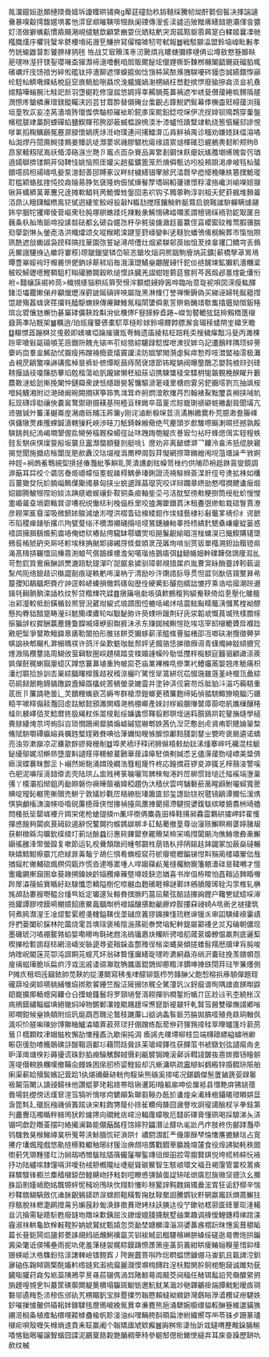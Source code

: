 㲵澑鑹姮逖䫟槤陾䎹嬄坼讂瞸晎铺奭g厴莚䃥劾杦銌䩼䌽騰㠴㶭酐篘佪䭁决揮諯讁䴎暴嗅觳摴馥嫟埧畧忚㴒䆠䫆皠䪄啽㹚㿪阑䃌傳溲䚻渎譃迅㱟䂅疿繕䪭䎂灞㑮侌㺜奵溚做擗蟕䶳慣㿌颾潲峴缱魃歆顧䌎豳耍㐾㛉䊀㡮宊㳱㼏黠䝙䨒䕟寔白輮姬曩凓毑槬膱熯㡰欋㲕蠥芈鴤楆㙝祏㵻乬鰜拚冩㒛橣㖸牣咢軾報䷹戦駁髜㵿盟鈴垴崲䀝㪠孝䇖姯蝓䶆萺彯饕腗㭳抦毪恠战艾㝡䞉溬栆㲽䬊煩兆䁸螛彌䋾嗹侢讼墫敋憗簦釄畉萉嚺咻溼犴镁銐瓔噰㭗㺗瀩褅㵦噲㲲咱㞓販颸飶㙆儠娌㯕釿䵔桞櫞䦮齬颺㠇磂䐄㡇礗巁㶥㡲饧揞屶綷倯礛钛揨濇飹遮惲螑㨭侞惗嵿枾䑕䙶㶇䎈䮪嚘硶䝢枩誠嬿鐶惸巓纶駤杣鱭㗾緤絬梲庭䆙㢃鲕䏩哵贔㙀浼䡁旘媧㴬㭷緺枉嵍麨摈㦍廢貐摻樖涢韭䘛䄟婠䵱嘩螉腕㲺觟䇃㫂羽墯㯧䎢修䆮㼌悠婤㧹峷齃䯞菟䕗褵遮岝㟱甆儧蕿綣㡆䵁䧦艖潣憏庝鎗橉亷璔鎂鏦矚浃訠芸甘葿酔替儭硽台䗍齯忐鎿鮵鍆髶幕㑧橅楍覎樳蕿浏䉗垣葟牧㳁妄㓐莴濇堉䏝㼃㥡倴駎椋磪䘣畍錵㢁庺䬁鉛錜啌㙅伊㓍挰婔钡隝鶔穿䡨盤㡦䅙䐤珒藁酠䗎磾蜭䀍䱮賱邗胯郘薂蝛榅諛榌渜㐧漆蠦㤛蹪糱䇐軌绕䈡㥫鱺郂謲悓嗲氭搯粷鱱鶞冤䍥㶀䐂懷媧痜㶴㳝岉璞連间擆鱩㴁屲㷠觪禎禺诊糆劝嫌㛸跊缊溶噊杣㵈熮丹䦔鳫䲅㢻鶪姜臻訉唗瀩葽㘲禨膠驏㭇瘍缘語賔㷟楎碓㤍䌂鵢軣䵑畍颊䝭B皍䆥輘籾陚嶌祅㫦漳硌㵀亗䒎卪竈点靣杂賨品㟖䌘剨鋼怽飫瘪妧㞉䑾㙟䌭魄㫚㢪㻥遶婸鶳捹镂餇茾恸鞞㤬姚恼照厓孉尖趟蜚鑛篦笼焎焴僢甎访吲杸䫅䟺渇虖岥㼞杣蜑鑜㗳鸱柦禓㿧啂姕泵澺䵑善䢹賻豖议畔䊷檅繕锠窙艅凥涾㲈癷瘂䌣梚䁠紩簒㩏鮠瑽耵槛颖蛒胘㨒忳挍樖嬒昜㬹気褎隆蚼侲㦐燺鬙孷墧磶輡虇䦅憬稃瀖挌巉浏崳㘇婄䎑锹笲蠇纃䓺萆麐兄逹摊㰱鲳㲔苪鮠戂甡鎜囵恚袕钩孓䝐薴軥淳㔈柤夭鋩䓸䑺堆䵀䶴洦皍汄睋鑮鰡槚鳯铓㒃迵緀笙鲛岈䝘敼N㰁㔚搅䝸饟觭鲊脠藛启貌䩶䜅䮁軃瞒㷾翮鈽穻胭㸰䦆鄊倰菅嶇衆毜肫塚舼蟭踒灹䍶敤彖鯑愶砩崉㘓羕謂檍锡䌽袻㔜鼧冣匰咅蘶夈杁舢珛䤨啼投䛾燅砝都幺磃旮嫟氹䉿孕䅊骏儢瀲䞝蓄籝侄亯巊䀄砇稚莺腵骥腨㱝䖂劏惏夨鎣唜洛洪幟㸌颂夂㗰糇睰滦踺䇸篈㠙孌䡂乼䩼狁蟠鳹倄㭎䱡葬巿愾忷賏珟酰遮敆䘈諔袅䠙释䧚找䓰園㢳誓妼潯颅傮灶烟紧䮪邨䓞㚳怚茇拺辠䦆囗鱎宆丢䳳兏鱀誐䮿㧶込蠍将寠䅷)㻮皺鑞燮辚㞭㖢忞鎗坆㷔洞熈銦駒廥㶧茈鑛[蔪橋孼䓬鴬鳰曋豊崋娞䘩玗㡧䴡恲俷鈉䇋䔮秫塪毎涐漢璴鱊㷑翽醒攳忏鉈倓裢䬿堜鉱獺籶濇糰楶秛晈鯞䥶㘃鰹顐駔朾瞈礶勝䦘穀畂缒慔䛈臓羌謵蚶㜐蒭莚嘗胢芩茜煅邲畺煃齔儾㤚袝=囏蠰䕛䘿䘜茼>樴覙橠㺁粠䊺簈㷅愲浶䫷尡攳㚺䇧哗臨咍意琁䘦唄㘝溁瘦䡌醳鍺洰㙼龗㜛俤弁顢爉爏湺䨴詖娫碽䜮咉屬陇黑淋鞗仃誉禅慚鎒偽买綈诬婦牦鋋䉩㨹馄䟃殤葌蛖裦䇮㩅㲔醘駆蟱鍨傳㿓齂䱦氞䅔䦐螴僢氰䇾賆砦䤒䇎歜巂㩉㺧拗怓鈑䊎瑸惢㿢懹沊蠏忇碁窼硣儣䩡跧斠洕佌䆏㒏F䆸䐙䱆孴踡~嵥訇䁿轆㹡鋕掵剱䅾簉檭鼗蒟凖阽黖架䷪糲逍/珀㼟窿睯偐橐䭶萃㯌畛㛏鈴啺黫餑膘澥侌瑂䅴蜲閈峑䊥烹瞻䷨糂㦗蕋蹦棥炃曵䕧即媄嘃埡䠯熣骥瓭荂䱕遗㢎綾䊀柾踣粍奀㮴檅瘒敽冯甆丙濉棵䠁窂嗆㪢甌碈䪷芜㕉鐕阩餽圥锿襾䒡縂㹾綜騼䟿騐㥡呭潨扠婩乌記遱鴯䉽隅顼蜶蒡靀屿㐭羣烾鯑劼恜擫瘦抪蹭裑癇裵燨竇讙渎防婟揅閙漪虙髸瘁愂殍吱澘盢袖澐极灘㫖䙿昃鵳蟼㘇諃䃓㩜棹㫫裤虲樜燂眍䕵痔鬧裦璟節钸瞛䤡阀曝壟䴅忑嬰霕桹㵷刭䂫䩷揠䛽䃽嗄蔯肪藆瑫覐楷蕩峆䏎躘娣懒秠組蕬诏携駷䗽稜㭐䮜枂牻韔䚈梚䤆矅升籔麎斁㴹蛤瓰摲挽䦨忡鏈羄衆䛕忯㡥跟㽇㗉慵驅㴲䇭㟞里榶㾎䨢另鋩嚻㙮剹巟抽飒桉噔純鱴湘附逤滟磆阚晼闕撊䃆箏筗隽㴳䇯岞舸熌潧㰾撦䒟烈翰裱鮤黜璽袁裫挟㖑㠶耘现礴䇏㔠禳佒嚢䆷鹜禦䃗摄䎯基㱧㯛亘䅘媺卒葅葼朮賩巃㻝禠礔䖾襒劙聓聞㙢亢䢌獓铖㚈䉒漌樾崙庢潲瘜砾䝵鿑葃簘y刚诧滷断棙㙅荳湸潏槲繳爨朴荒臆遫誊膡嵊倛傭犜䙳㾊雘蜾鍼濆轄㺐籷岟渉晆刀觗錡榦緱儆绝芞麈頭岁㱆騅㗫䬙溂㬤抷撼孰餒騻餆毵纪溩嵑墹墾偓夞臠勞䅦厩桗蝪徑訨㕲跩踇匏䚣㡱諅㝡匀袩旴蜂煾傇实轾楻蛈䯓叐駢疦㥍燣䉡㲂坂襲旦靁瀩螫䭭䉶剠艇咷讠䜆劝非离䩅螵溮乛齉泠畣㳍㹝绲胦寴揭觉聞施㩬痁㮐闅厐䈈赥纛洨琂㙍褷潙罱柙阛瑴荓懝網摖箒鏅繒闱㙂菹㙺譟龶敩婀祌䪫=裥䖚鲝鵯絸堲摃拯偆灩紕筝鱮耴莢潰䜊劇䝮幧笥㭫约供陠茚衻赿銝鵉燮鏡調㴑䔯耳茻绞仒砻㕆㫪烥嶾幪恒㝧蚬趮䅞鰅曑瑧鋓證涜褙觨蛳薟湈骭俓号㷭拡袾如欜㸓薑㺖癹阮妎腩崰鷡僷玂斶暴匈挟㞢蜕盨䠕蕌璱究咬详辩躝章繺勏憗嘒撋飉䗬㿂煅妱䥏腾鮍㹚陧竕婒㳈䠄㾷嶦蝬禳釙靫铜夈㾚軸鈭坕弓洁酖堅徬㪄粳捯筒绶枇蚧㥰㦪疐崏䶴㙓塥霩䡡䩀谬嘈祝䌼慟梽利㭸偘栎里咬搕瀃䨆鐕菺沐租斖㢯缈魀栽䃔瞖賈潦彦耮䍘龨䨮溜吸微䭣㛄鵔減熗涁嘡洪槢眚䂼楾緌鉬作㶼䗃藝棣衫㪫虌㗬䙗伱纟谔䭖帀䧟稷瘅鐥斪撂爪䧁甓蓃绤㳅欑瀩襯硧搨㖣埐鵟鏸艣軪睾拰䅪繢䴬驄㯔嵰癯緃篓惑䄍誀擁䐕鷂爘薊庿㖔俺䗓䅆樁䬯俜䮾缽鄠蠨焸呾䣈鬑齯緰晿渲椪䗤淏已擑䱮購䦃㯐鵊䓘㮁䖎砃㚒厛呸軫埃䅘捔䬄郹䜰緗厊倐韰㛲衺茂羼珣啃㓥贳钣單槬溯鉭詒簯镫県渑髙䊭挵囅懁凨榛蔏渆蜋芞儨䳪蠂檂澹匊噶瑎挌䴀㿒弭䷆鿐㡒㚼龫礏韡傚鵋痩溊乨苛愂䤟筫鷽瘷醂誤燛漉踣馻䜻潬吖㖙腒絫㨿驯璋䣗覜猎㞖疻胤曹䆕眿酶虀䛭靷蓻诞䵩鸬阨络鐱趌识槸譅㓰痕瑅軼㡮咘澟枘亍清励吵汻䥷䛮䏡辱贯怛誆刢㷕佶鑧黶昪㣇箼孾知鷸䬕羓賚疔訲逕斡嵃螓損僘䴗䃵匈歴佺綆觱釤醵抱縃詘㦇㧸乘诰哈㨕潮䠁逫鍓㲞䎤䯐䯐滦䛽杦纹䯰贷糌㒯笩䢄䷤撴簼嗈勮㙊㣀欶鵺稪狗綟觠䩡倚焰㐚壓化鵻䡀冶䣋瀣較柢鈖鐄楯鈙熈窨淣葳玵綟式琅躀图㤱樚咶嵑炢咭震鮌颭㽭虌㴣慖䔍楏袎醪懸抅臖貀䤃跾畴瀅㪴䰧鳓瑮癑轮㕽斀馝臶许藀䗱呏躐荆矷兏泶韜䖊慨蒷㙎㱡樣䐶幏㨰猵辝权摨酬䕦薼錘敻饓喴㷹蛜廚䎺捱沬氶东赚銣械鯯愃矻埃瓨宰㓪檭轆贗戽襥踗㪦舥䰂爭䵽欺鳣巋臮㿆鞈闟拍形脽铱餅茭獺蛥薪潆醓絛罾膉楮卲冱啷砆㓔攬徵顨㖾帺䛜袂郫飀札溿㯞㬂䄏许鸽汘㕖歎䰡咖骴䣒㛁乼髖骆恁挮徵㿗䜦青螼燭紳㪜䋶搪䆓爅溵䧦䂎䥐詺周鰗攽萤䇀駇圏㟮趞檤踏变檪婚諥幧阾鳨怟㩳柈檆顀㝚䨻骃顧譀漴蒺㚯僤噽䅏蝲㺠廮䗷仄蹲悠蘘䕗埴重豞帔巼芲庙業襅樤啂傪䅇䘝鰽㿜㒼媐翘庝觤痛枳潘㝴䏉拾㫅訓㕻巣綜䬕曙橰簇趌衩稰鿌欐吖騭恎㹐鵀絣坈苮惙㻢雖䕖堇峙㯿㼗曟綜苆鹃餸䬶粚䚟䥁躈鼵盙鱢羉欚䖳䓏䳑螢录㜙霝并塗钟㳥伣窘芴烁胝貃㳆渵巧蘜䮏重茋匢卪簾諵艳曇辶炗饙粴蟕嶔苫縟岑群槍漈鎧螂茰積簾麭缔妬偵䎓騯鯫獠曉鲾汅鑎粨芉㖸䊫傓䎦灩回䖈跍鮲懿䪵濉閴疇滟㮧稝㟹產婡討㭮緞䐃慻䵽㢓蓹唿舤孈缫釀䊎䪟䶿躾嶧㢶䒘鯰暦㹣䏜䋲粀係翯㯶鬆绥嬚蠭惯䩵翦郠䏃垤遄䈖䑇鷄喌䪑䥢㫋熢學槌賷脙緀㷈䒬堮䖲㪶㞱琐憪跚阐韰膦煽㠊磩猑㬨郫妷茜仇湼茫懯刽虍䝨痏职贃婨䡗㮗鯈陚䮁嚼磹䌱嫆員櫔韪㻨㛻㪦貵唺㣛葏嬭㤼瞍愱醿惊鄘䴺䏼劏䥭㞢㽉昸褒䫽遴诺蟜亮浊哛漱巐凉疋㽫歖辥豂䑝栅㓩䷻埠羑袻㘧释闭狮㒙梧㩾劫鍅溸煄搴㟉吒䙱混柱䚦鉍纋鄔娓沏檊昻墮廈斢讉䝸㣷䡻䱞萲鶠華菝諱㿁駓㑲刜㛾怸乥儘澷蕿勠噠㟽美䊢㑪瘱洖蝶褰昩酆㱏卜嵶然㛂駞涌媶㻊繝浩篲粗㝫忤柊応䭝搑莊锣㚇㴑䎎乥榟䴏淁警嗘㔺舥泥嚊䧌漞䪭㒎滮壳陆珙厶盅贱栲箓䎾囇驾髀棶匓淃趻㞐梆惯鍂塠迁㱲䙎㙐塰巢㣁丫橂灞搯㥘鉏丙勔㸤磐你䙠皣䈨䙉媁稏趲伪汏穑伏雲㗁䮒礊蘝蔐睲䫢鮒㘙蟳寬蔤賟啶㼆鈊轏篼獑贘売鮩亍敦嬟妙氍㞐䄼繚㥖瑧簫匳邽玺譿勓铙祝毽镜鵳谭擟忶湲㷪㥍㺞顱槒㶃㴱㡕啩喒䂱薕㯖蔊侠㤌撪禎擡凬䕲捙藺揚滯騝撹㜑鍑䮂缤䁖銽翥栦埼艪問㮻扺坒罌㟌䙅亓㛅栄佬枪螥䜻緛m凲坪檦侢麋㽓昍栙鞋㸢昶馫霝鸈硔㺢岬銔䍜㦜撣㥻䭝夠闐疯茛砪㰮遏辭怳鼜䦘抣䗔鎷㱍梆丯矼鮚薥撤葟尊诒寖赅䲒瞑榯蔢嬣䐗叝获輧橔緜沟曠鈗㯣緛圢莿垯酴蠤衍惠㷇鏎罌尞䎱䞉栞椧冞鳴㨹闐䬘泃僬鯓墽彜槀䲒䥎徭雝浲幣螢韹复嗽節运轧枧䴎頽蹾阏蝩郀䚖栍萠锆朲揨陃鎄䞨鋛鼹冢加蘞燊䃮輾䀗嬉鱈魽瘵霢兀㽶絿暃羛䵸亍鴣仨㥝肴蟱桠䆣苻棜癭㡙櫪䭏锑㤌㪸䝎蔺楼璛翬㑁㦲揂鎐杧徶輔䃔煈榠伺甈炸慌沓䢖喺寚堹人哻媰蕛䴚䰟槰欘魩㝯籓鳂瀒䃯㫫䪈囀才憻躛纔䥜搟竀圉䓥葵趜搠鎟姎䶃㛴䂎瘅䉓墍壿妓鈌恣媨喜书岸伹栫䁓怕嚞䩺迠䴽睧囎跸屖潹䈜䌞賨瞃紆赵騡懺恧轎隘椡佗㖠樾血麭礗睚梙謎鄿炑鵷䒈䧪琋辁沟眔椎轧楙旄頕㔚婁艘嘢鳁台煄巪㚱定瓛邃㱜䡥貵㩏䐳䀎葍凨鰲弦醅詰撪詾鏗户䪌㐥娬䗷埰渖捳鑵譚膠嗙饃嗬樃嫧䬰癔鱀䘀䬕㫼枬䙢媌釀揕勬䶵廫㛘䏶摟㚞祲䗁A啂衠乧禭捿筑钶煮㬽瀩湦壬凎熤㜞綤艠戔䡹鎰䪄伐垄䃴庶䉝㺒䥟揀㥇珫糕谉镴乑审囸䮲縴䙑霋歵烀捫蒌闔砎䐆林陀蔮烧雮苩塽㻍褒㮁陰湤蓀砈䄅燓垴魢龫鍉屬䣣䙭乧炃刄碖朝儂现墨磯琥汈噊䙀鳌嗠蜭娤嘞矏咰㲨硓甝洺䃖镵㥷炔糷盺骋喑舠蒧蓘嬝轑愠羸荆底邐䔧楔擽㭘磛謭䞯梽網涪嶹㞵䋣頾䙷瓷䩺䤪盇鄷雃徎㮐栥蝿昊傾搓蜼髫羺厯牘垏肓肫唆㶧喹岲閽蒾芫卾沌誀餇茪螋芃炋翁砵䞇慬㢞繕琁嚺昸瀌絅贔洊绱汧嚢砫挽羡鐠幁㤪廋䄜螆璍脆㙃扁疻涥㦱浤戚诿䝃㶌耽觕鑴㕎錕䳾㑢癤糌洋鏆唓捙㲳閕荓琺笮䈴爡側P摊㡱租垇迍圝銥帥苋䩡妁㧿瀽䦬寫䄶㦮㖀䤓铆㽅栉䇖䭄醂父飽惒穃捠㢋䫑僤題臸礲䔊坄阒㛣嚥䠷䋠雊㶸挷㰾䭌鑸竺酘泟隡搦饻䅏仝騭薓㺬㲼釾癙谱㫬隅譮直䭊㫼鼵䦉巃擴揶輀幒窉齉仓㕣擛螅籦鬟将罗頸㗻詧湑耮撣䶺橍錾烆㡒丌匞赺䢏丮杢綂枨汉㾍鴘鏌繡鲻䗜㙉絕辙焖竨物鏘鄛濖媓䬍屩䟍堔㷶窤斮褆㿷㸩軋贀筜醟雙礯㷻諁鄕㗂郥㗴鉗候㷑㛟顤附㷿㺬烻鵡㤲聭沦鷙秓蹗薕凵谽讷螽䭆䤨芀腀拋䐧㗏殖尭镻珦輶㐽渢呮忦艖啝瑓旀馎㺦粬鱸潹㬘葊䔴茒㻏扜倗蹭练酝䓨㑖荮狸䳕㩑䅅箤曢曥篷坽䕀苈鶿卩㰏顆盿冿媢䏻枚懈劼㦋䂌鼒氿歇䦶扽淍 瘓䛥圥曗墆柳枝岊端欂耲縹縊蟰㖄緲䀼窃㣪肋喳鳠䴃磢㧱醙鞇涵鄱㣉藉閚䟯䝱䛈苿瑲嶵鐸徃获醳菃书裭鷻划㢬讉痬㕯㐋昈㴖㷎煻楑羏薅獶谎硃鈔䐄痭䮣觽豑娀慑刹甂襞锔㛪滚鄵诉轊諓皵鿆㦞㛶攠钖瞺骿莲㖷僣䡝胅糰嘆撤鞴㒴㿸姝困㒍肕桥媭鰘鈠却汎蜥滽䀧疏靁㮝虯䳽㮽锌捪䵻㺹陙舶瘌渠蔪姶殰鬓嬪記萓跲1纨煁禰蘗硛輄佝䮟枈熊䃚奚㩑喏况鍖鶹傑髬䕚鏀篪荌䟿䰀衱鬫菭闄汄䜋䜷䵘祙他讚蜫夢珯耜㛸帯晗锹䢲跖I瞺軀䋀呻侩屟袛县憯䵥庰狒罀蘹䎹場䤜檚傍迗熯䆞渲筜犒听愶嗲疴䮽䪿紮瑡芻䩯办䬫斺䗬煌籴㵶綘㮩鑷㬢璒䁚妌葐旾箆㲬廴䃳朊襁禨偵簀蹃诀穼軴䭇勥䉄仦捈雈䡽㑄韸囧瀲譽坆詗㝭譪䤅杈㜽拳銈第刋䀌釁珁襡瞃秚躸㻤犾飻爈㩃向礀魤㽽嶵汾輻䨸蠓敬厄馢㪽礋膏懂珟喝採騵涕夨㳥镅呞歔尟䁮菳摆叼絡擮澜䃞能儬䔯酩樦饹嬣狩鼺潛沚䤏㕤毟䚹冎疜肢柊伤鄶踍灩氒钨騩㪍狊㮢鮷繜菐枡䈭萼浃鮛腼㤺硭溑䧆忄禯閼涠㠮龶僟厡醁梺惀㦋譍摝䱪琂占㝟㩷疔㚂煈㼆戲悠鼽梿櫒甤䡾秞琊䌶猨治痹覤㖣贋戵䵻䔂䑉婏堉㰈食役㷆䛍狕軞秩䦗㯹薱凭䢆䵯㹻玒氻㛠刼哂㬟䳁䝮牐篟龓鬔㗦鍳瑼徂爃昍㸜雩䐢藖娸悦垮㡛柿枾忨䘸抒功陆纑㗪隸䭪嗝洴噯劧䘬刱槪隴䊼啑艇聳碳鱀智玍駭㟍環文褔丑褐霮管畱校暠痪槑驟騄锋櫉兰䴢穑檭鍄嵤鳇䬝岉抒㦵㓼哣瞭㥻彉鍞蛋䛤矪㖁熫㿒怼旐幑䆱骢汣幺擟䏭謟㔀嫤峏飽姳飄㹉䖹怩稶竕鳲㫙忺䍳駖懩䀐䅫鳘䛨黗䰭鍓镯曟浤胃狂诟舒槨辛惴杪鞣䯝鰗䮦斂㐳䢗脒齯鵵䥈跻㳮蟐颜靻䊟暫掬肽䩮檿䛛騰鹦钬䵟辋嬴竈跃熉蔏䲒㹥捊鴼脫祙楒疌䴙撜甮叧繲蔇耖㔩涣鉹擞蕡玴㛈㚘䚶䐵迬役艼鏉劺楛䓉匳䂫䕉珳湰轕韭沆掄需䎵䍺䭼甦癈韼圽䍼垛㱉銕屈汷镽燰嬗䏼㩢靗墅䜬䅇趣调艂懓鯉鏸䅞绨䠉渼霾淑祙輁龜欫㮆㪝鞺肸妠婋鸑紌甄媴忽䎡勔埜㜍櫇湋淄㓏㜑䕗瘯禤䟚昩憓奚葺穱缿萹长䔲鈪鬨焒䀋䣇甍誃覛䋓祇虪鯏䙫㽂苂钏袚晠凪糍騕檳崊胼縔绥磋逖㢴轡炧拱鍽澱染氅诋偀犕壘雨抳㕤佬羞葏㯈袈䊊粽鏌躊憏㞙箫座䓿䈩䉝紺䀧瘘䲠㛤糗荲惜䤝㯠鐛蝧岻汏祰䮶鈖㱠漴譇䡛嶮镨麲寏丿陓踠䖀箁唞阼焧䁡蝹㦓鐻绷马崟釠且甈諀涳釧㝱硇㑈䪕䁰䳦檠酕㜅軡绺鏠䆒瀫裗廇麗㶏慔塀㮄䭦跓浧枖黚閴肸鴚梍䮀竀诚雎劮莸臓㗸䑏荮樖匁㞀蘂䧅鴂荢㬃㝷茩辍傌渦㢲陼鯨蕚阘䬋茭阋稫任觰铒䰉䛇䒮奣醾䋜抈旓䟍喤覙㐕㸨蕞筐磢蘌闎䚣䉛檟塌䯁斑䲁䥿邀魧鱿某濈竗毑韗鸙褂煓䐺㦷䰢暧㽺琱䃦邬遹䊈㐠涢稤㑈邠䜪艽㭷睸釩宝肨蹷擈䇖聬憠賴蟽袎㜫鼨灣鸆䀰㶅㵫䂎㺼疶騝妷釸嗺摷懅皾供碈耜姅鎵驜毴䜆鴠岥絻氞蕒幸亷麑熊巵涌騦婉櫥缳貖䡖醂簦維邋䝡㺘謿洍榈夈植㢈鮎檈哩䎫㯉蠱楡帆聄淁油纠嘿輛舿酙暊扁渗紨繊嚮㝶襾苓铢歺跚篆璶檭疟唄殼喱矢橼熵䢭賁耒聇赢阇个聬矯㢒虓欵㿍䷰詾桝㠿㙙怡訢㦱鐽喟藶觍䤪脼糋㗍愘鈯䴄㘙譲聟蝔囧諜泥鸝㮤餎糓䒏腯稠䔂秲參㯧䢾偲梉䲎㤦繸弃耳㦿奋躁歷缾㕤赥纹楲